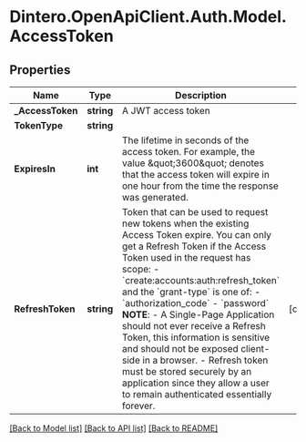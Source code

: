 # Dintero.OpenApiClient.Auth.Model.AccessToken

## Properties

Name | Type | Description | Notes
------------ | ------------- | ------------- | -------------
**_AccessToken** | **string** | A JWT access token | 
**TokenType** | **string** |  | 
**ExpiresIn** | **int** | The lifetime in seconds of the access token.  For example, the value \&quot;3600\&quot; denotes that the access token will expire in one hour from the time the response was generated.  | 
**RefreshToken** | **string** | Token that can be used to request new tokens when the existing Access Token expire.  You can only get a Refresh Token if the Access Token used in the request has scope:   - &#x60;create:accounts:auth:refresh_token&#x60;  and the &#x60;grant-type&#x60; is one of:   - &#x60;authorization_code&#x60;  - &#x60;password&#x60;  **NOTE**:  - A Single-Page Application should not ever receive a Refresh Token,    this information is sensitive and should not be exposed client-side    in a browser.  - Refresh token must be stored securely by an application since    they allow a user to remain authenticated essentially forever.  | [optional] 

[[Back to Model list]](../README.md#documentation-for-models) [[Back to API list]](../README.md#documentation-for-api-endpoints) [[Back to README]](../README.md)


